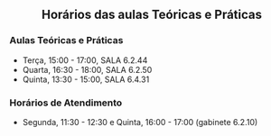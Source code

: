 <h2 align="center"> Horários das aulas Teóricas e Práticas</h2>  

### Aulas Teóricas e Práticas

- Terça, 15:00 - 17:00,  SALA 6.2.44
- Quarta, 16:30 - 18:00, SALA 6.2.50
- Quinta, 13:30 - 15:00, SALA 6.4.31

### Horários de Atendimento

- Segunda, 11:30 - 12:30 e Quinta, 16:00 - 17:00 (gabinete 6.2.10) 

<!--
(https://moodle.ciencias.ulisboa.pt/course/view.php?id=4453) (acesso FCUL)
Consulte a [página do Moodle](https://moodle.ciencias.ulisboa.pt/course/view.php?id=3777) (acesso FCUL) -->
